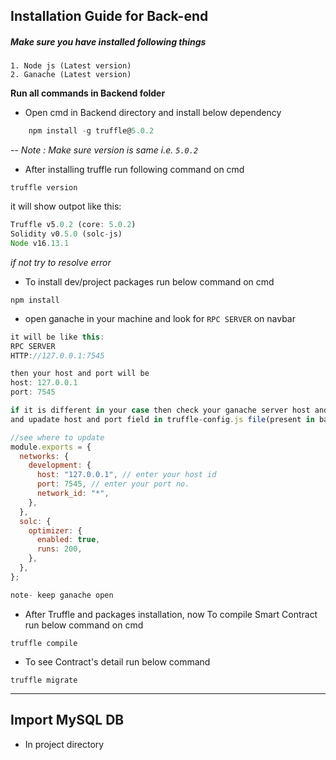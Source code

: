 ## Installation Guide for Back-end

##### Make sure you have installed following things

    1. Node js (Latest version)
    2. Ganache (Latest version)

<b>Run all commands in Backend folder</b>

- Open cmd in Backend directory and install below dependency

```js
    npm install -g truffle@5.0.2
```

-- <span><i>Note : Make sure version is same i.e. `5.0.2`</i></span>

- After installing truffle run following command on cmd

```git
truffle version
```

it will show outpot like this:

```js
Truffle v5.0.2 (core: 5.0.2)
Solidity v0.5.0 (solc-js)
Node v16.13.1
```

<span><i>if not try to resolve error</i></span>

- To install dev/project packages run below command on cmd

```npm
npm install
```

- open ganache in your machine and look for `RPC SERVER` on navbar

```js
it will be like this:
RPC SERVER
HTTP://127.0.0.1:7545

then your host and port will be
host: 127.0.0.1
port: 7545

if it is different in your case then check your ganache server host and port
and upadate host and port field in truffle-config.js file(present in backend directory)

//see where to update
module.exports = {
  networks: {
    development: {
      host: "127.0.0.1", // enter your host id
      port: 7545, // enter your port no.
      network_id: "*",
    },
  },
  solc: {
    optimizer: {
      enabled: true,
      runs: 200,
    },
  },
};

note- keep ganache open
```

- After Truffle and packages installation, now To compile Smart Contract run below command on cmd

```
truffle compile
```

- To see Contract's detail run below command

```
truffle migrate
```

---

## Import MySQL DB

- In project directory
